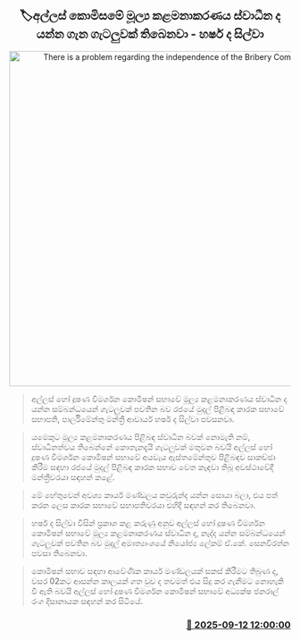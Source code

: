 <p align='center'><b><h2 align='center' title='There is a problem regarding the independence of the Bribery Commission's financial management - Harsha de Silva'>🏷අල්ලස් කොමිසමේ මූල්‍ය කළමනාකරණය ස්වාධීන ද යන්න ගැන ගැටලුවක් තිබෙනවා - හර්ෂ ද සිල්වා</h2></b></p>
<p align='center'><img src='https://helakuru.sgp1.cdn.digitaloceanspaces.com/esana/images/lib/harsha-de-silva-public-finance[1].jpg' width='600' alt='There is a problem regarding the independence of the Bribery Commission's financial management - Harsha de Silva'></p>

> අල්ලස් හෝ දූෂණ විමර්ශන කොමිෂන් සභාවේ මූල්‍ය කළමනාකරණය ස්වාධීන ද යන්න සම්බන්ධයෙන් ගැටලුවක් පවතින බව රජයේ මුදල් පිළිබඳ කාරක සභාවේ සභාපති, පාර්ලිමේන්තු මන්ත්‍රී ආචාර්ය හර්ෂ ද සිල්වා පවසනවා.

> යමෙකුට මූල්‍ය කළමනාකරණය පිළිබඳ ස්වාධීන බවක් නොමැති නම්, ස්වාධීනත්වය තිබෙන්නේ කොතැනදැයි ගැටලුවක් මතුවන බවයි අල්ලස් හෝ දූෂණ විමර්ශන කොමිෂන් සභාවේ අයවැය ඇස්තමේන්තුව පිළිබඳව සාකච්ඡා කිරීම සඳහා රජයේ මුදල් පිළිබඳ කාරක සභාව වෙත කැඳවා තිබූ අවස්ථාවේදී මන්ත්‍රීවරයා සඳහන් කළේ.

> මේ හේතුවෙන් අවශ්‍ය කාර්ය මණ්ඩලය කවුරුන්ද යන්න සොයා බලා, එය පත් කරන ලෙස කාරක සභාවේ සභාපතිවරයා එහිදී සඳහන් කර තිබෙනවා.

> හර්ෂ ද සිල්වා විසින් ප්‍රකාශ කළ කරුණු අනුව අල්ලස් හෝ දූෂණ විමර්ශන කොමිෂන් සභාවේ මූල්‍ය කළමනාකරණය ස්වාධීන ද, නැද්ද යන්න සම්බන්ධයෙන් ගැටලුවක් පවතින බව මුදල් අමාත්‍යාංශයේ නියෝජ්‍ය ලේකම් ඒ.කේ. සෙනවිරත්න පවසා තිබෙනවා.

> කොමිෂන් සභාව සඳහා ආවේණික කාර්ය මණ්ඩලයක් සකස් කිරීමට තිබුණ ද, වසර 02කට ආසන්න කාලයක් ගත වුව ද තවමත් එය සිදු කර ගැනීමට නොහැකි වී ඇති බවයි අල්ලස් හෝ දූෂණ විමර්ශන කොමිෂන් සභාවේ අධ්‍යක්ෂ ජනරාල් රංග දිසානායක සඳහන් කර සිටියේ.



<h3 align='right'><a href='https://www.helakuru.lk/esana/p/113559/'>📅 2025-09-12 12:00:00</a></h3>
